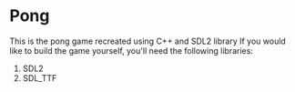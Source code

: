 # Pong
This is the pong game recreated using C++ and SDL2 library
If you would like to build the game yourself, you'll need the following libraries:
1. SDL2
2. SDL_TTF
